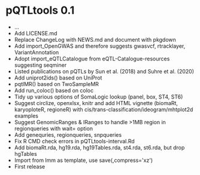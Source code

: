 # pQTLtools 0.1

* ...
* Add LICENSE.md
* Replace ChangeLog with NEWS.md and document with pkgdown
* Add import_OpenGWAS and therefore suggests gwasvcf, rtracklayer, VariantAnnotation
* Adopt import_eQTLCatalogue from eQTL-Catalogue-resources suggesting seqminer
* Listed publications on pQTLs by Sun et al. (2018) and Suhre et al. (2020)
* Add uniprot2ids() based on UniProt
* pqtlMR() based on TwoSampleMR
* Add run_coloc() based on coloc
* Tidy up various options of SomaLogic lookup (panel, box, ST4, ST6)
* Suggest circlize, openxlsx, knitr and add HTML vignette (biomaRt, karyoploteR, regioneR)
  with cis/trans-classification/ideogram/mhtplot2d examples
* Suggest GenomicRanges & IRanges to handle >1MB region in regionqueries with wait= option
* Add genequries, regionqueries, snpqueries
* Fix R CMD check errors in pQTLtools-interval.Rd
* Add biomaRt.rda, hg19.rda, hg19Tables.rda, st4.rda, st6.rda, but drop hgTables
* Import from lmm as template, use save(,compress='xz')
* First release
